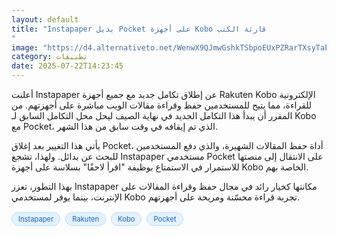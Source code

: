 ```yaml
---
layout: default
title: "Instapaper بديل Pocket على أجهزة Kobo قارئة الكتب
"
image: "https://d4.alternativeto.net/WenwX9QJmwGshkTSbpoEUxPZRarTXsyTaPO4IsCfBu0/rs:fill:1520:760:0/g:ce:0:0/YWJzOi8vZGlzdC9jb250ZW50LzE3NTMxOTQyMjUzMTUucG5n.png"
category: تطبيقات
date: 2025-07-22T14:23:45
---
```


أعلنت Instapaper عن إطلاق تكامل جديد مع جميع أجهزة Rakuten Kobo الإلكترونية للقراءة، مما يتيح للمستخدمين حفظ وقراءة مقالات الويب مباشرة على أجهزتهم. من المقرر أن يبدأ هذا التكامل الجديد في نهاية الصيف ليحل محل التكامل السابق لـ Kobo مع Pocket، الذي تم إيقافه في وقت سابق من هذا الشهر.

يأتي هذا التغيير بعد إغلاق Pocket، أداة حفظ المقالات الشهيرة، والذي دفع المستخدمين للبحث عن بدائل. ولهذا، تشجع Instapaper مستخدمي Pocket على الانتقال إلى منصتها للاستمرار في الاستمتاع بوظيفة "اقرأ لاحقًا" بسلاسة على أجهزة Kobo الخاصة بهم.

بهذا التطور، تعزز Instapaper مكانتها كخيار رائد في مجال حفظ وقراءة المقالات على الإنترنت، بينما يوفر لمستخدمي Kobo تجربة قراءة محسّنة ومريحة على أجهزتهم.

<div style="margin-top:2px; margin-bottom:2px;"><a href="https://bidjadraft.github.io/?query=Instapaper" style="background:#e3f2fd; color:#1565c0; font-size:80%; border-radius:12px; padding:3px 10px; margin:2px 4px 2px 0; display:inline-block; border:1px solid #bbdefb; text-decoration:none;">Instapaper</a> <a href="https://bidjadraft.github.io/?query=Rakuten" style="background:#e3f2fd; color:#1565c0; font-size:80%; border-radius:12px; padding:3px 10px; margin:2px 4px 2px 0; display:inline-block; border:1px solid #bbdefb; text-decoration:none;">Rakuten</a> <a href="https://bidjadraft.github.io/?query=Kobo" style="background:#e3f2fd; color:#1565c0; font-size:80%; border-radius:12px; padding:3px 10px; margin:2px 4px 2px 0; display:inline-block; border:1px solid #bbdefb; text-decoration:none;">Kobo</a> <a href="https://bidjadraft.github.io/?query=Pocket" style="background:#e3f2fd; color:#1565c0; font-size:80%; border-radius:12px; padding:3px 10px; margin:2px 4px 2px 0; display:inline-block; border:1px solid #bbdefb; text-decoration:none;">Pocket</a></div><br><br>
